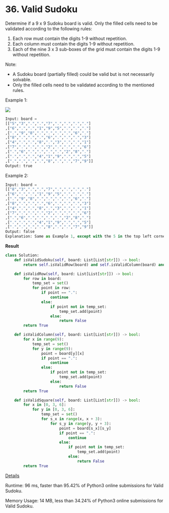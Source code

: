 # 36. Valid Sudoku

Determine if a 9 x 9 Sudoku board is valid. Only the filled cells need to be validated according to the following rules:

1. Each row must contain the digits 1-9 without repetition.
2. Each column must contain the digits 1-9 without repetition.
3. Each of the nine 3 x 3 sub-boxes of the grid must contain the digits 1-9 without repetition.

Note:

- A Sudoku board (partially filled) could be valid but is not necessarily solvable.
- Only the filled cells need to be validated according to the mentioned rules.
 

Example 1:

![](https://upload.wikimedia.org/wikipedia/commons/thumb/f/ff/Sudoku-by-L2G-20050714.svg/250px-Sudoku-by-L2G-20050714.svg.png)
```python
Input: board = 
[["5","3",".",".","7",".",".",".","."]
,["6",".",".","1","9","5",".",".","."]
,[".","9","8",".",".",".",".","6","."]
,["8",".",".",".","6",".",".",".","3"]
,["4",".",".","8",".","3",".",".","1"]
,["7",".",".",".","2",".",".",".","6"]
,[".","6",".",".",".",".","2","8","."]
,[".",".",".","4","1","9",".",".","5"]
,[".",".",".",".","8",".",".","7","9"]]
Output: true
```
Example 2:

```python
Input: board = 
[["8","3",".",".","7",".",".",".","."]
,["6",".",".","1","9","5",".",".","."]
,[".","9","8",".",".",".",".","6","."]
,["8",".",".",".","6",".",".",".","3"]
,["4",".",".","8",".","3",".",".","1"]
,["7",".",".",".","2",".",".",".","6"]
,[".","6",".",".",".",".","2","8","."]
,[".",".",".","4","1","9",".",".","5"]
,[".",".",".",".","8",".",".","7","9"]]
Output: false
Explanation: Same as Example 1, except with the 5 in the top left corner being modified to 8. Since there are two 8's in the top left 3x3 sub-box, it is invalid.

```
**Result**

```python
class Solution:
    def isValidSudoku(self, board: List[List[str]]) -> bool:
        return self.isValidRow(board) and self.isValidColumn(board) and self.isValidSquare(board)

    def isValidRow(self, board: List[List[str]]) -> bool:
        for row in board:
            temp_set = set()
            for point in row:
                if point == ".":
                    continue
                else:
                    if point not in temp_set:
                        temp_set.add(point)
                    else:
                        return False
        return True

    def isValidColumn(self, board: List[List[str]]) -> bool:
        for x in range(9):
            temp_set = set()
            for y in range(9):
                point = board[y][x]
                if point == ".":
                    continue
                else:
                    if point not in temp_set:
                        temp_set.add(point)
                    else:
                        return False
        return True

    def isValidSquare(self, board: List[List[str]]) -> bool:
        for x in [0, 3, 6]:
            for y in [0, 3, 6]:
                temp_set = set()
                for s_x in range(x, x + 3):
                    for s_y in range(y, y + 3):
                        point = board[s_x][s_y]
                        if point == ".":
                            continue
                        else:
                            if point not in temp_set:
                                temp_set.add(point)
                            else:
                                return False
        return True
```



[Details ](https://leetcode.com/submissions/detail/732196534/)

Runtime: 96 ms, faster than 95.42% of Python3 online submissions for Valid Sudoku.

Memory Usage: 14 MB, less than 34.24% of Python3 online submissions for Valid Sudoku.

